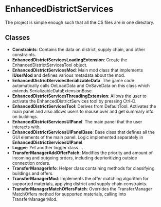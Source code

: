 # EnhancedDistrictServices
The project is simple enough such that all the CS files are in one directory.

## Classes
- **Constraints**: Contains the data on district, supply chain, and other constraints.
- **EnhancedDistrictServicesLoadingExtension**: Create the EnhancedDistrictServicesTool object. 
- **EnhancedDistrictServicesMod**: Main mod class that implements **IUserMod** and defines various metadata about the mod.
- **EnhancedDistrictServicesSerializableData**: The game code automatically calls OnLoadData and OnSaveData on this class which extends SerializableDataExtensionBase.
- **EnhancedDistrictServicesThreadingExtension**: Allows the user to activate the EnhancedDistrictServices tool by pressing Ctrl-D.
- **EnhancedDistrictServicesTool**: Derives from DefaultTool.  Activates the main panel and also allows users to mouse over and get summary info on buildings.
- **EnhancedDistrictServicesUIPanel**: The main panel that the user interacts with.
- **EnhancedDistrictServicesUIPanelBase**: Base class that defines all the GUI elements of the main panel.  Logic implemented separately in **EnhancedDistrictServicesUIPanel**.
- **Logger**: Yet another logger class ... 
- **TransferManagerAddOfferPatch**: Modifies the priority and amount of incoming and outgoing orders, including deprioritizing outside connection orders.
- **TransferManagerInfo**: Helper class containing methods for classifying buildings and offers.
- **TransferManagerMod**: Implements the offer matching algorithm for supported materials, applying district and supply chain constraints.
- **TransferManagerMatchOffersPatch**: Overrides the TransferManager MatchOffers method for supported materials, calling into TransferManagerMod.
